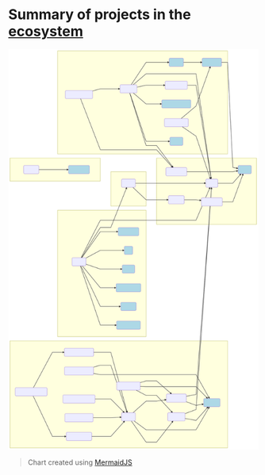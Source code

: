 # Summary of projects in the [ecosystem][ba-st]

![Dependencies][dependencies]
> Chart created using [MermaidJS](https://mermaid-js.github.io/mermaid-live-editor/)

[ba-st]:https://github.com/ba-st
[dependencies]:images/project-dependencies.svg
